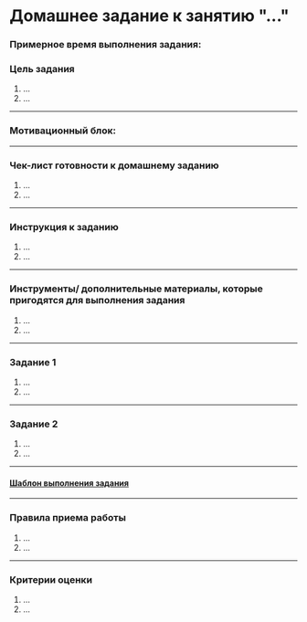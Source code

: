 # Домашнее задание к занятию "..."

### Примерное время выполнения задания:

### Цель задания

1. ...
2. ...

------

### Мотивационный блок:

------

### Чек-лист готовности к домашнему заданию

1. ...
2. ...

------

### Инструкция к заданию

1. ...
2. ...

------

### Инструменты/ дополнительные материалы, которые пригодятся для выполнения задания

1. ...
2. ...

------

### Задание 1

1. ...
2. ...

------

### Задание 2

1. ...
2. ...

------

#### [Шаблон выполнения задания](https://docs.google.com/document/d/1youKpKm_JrC0UzDyUslIZW2E2bIv5OVlm_TQDvH5Pvs/edit)

------

### Правила приема работы

1. ...
2. ...

------

### Критерии оценки

1. ...
2. ...


